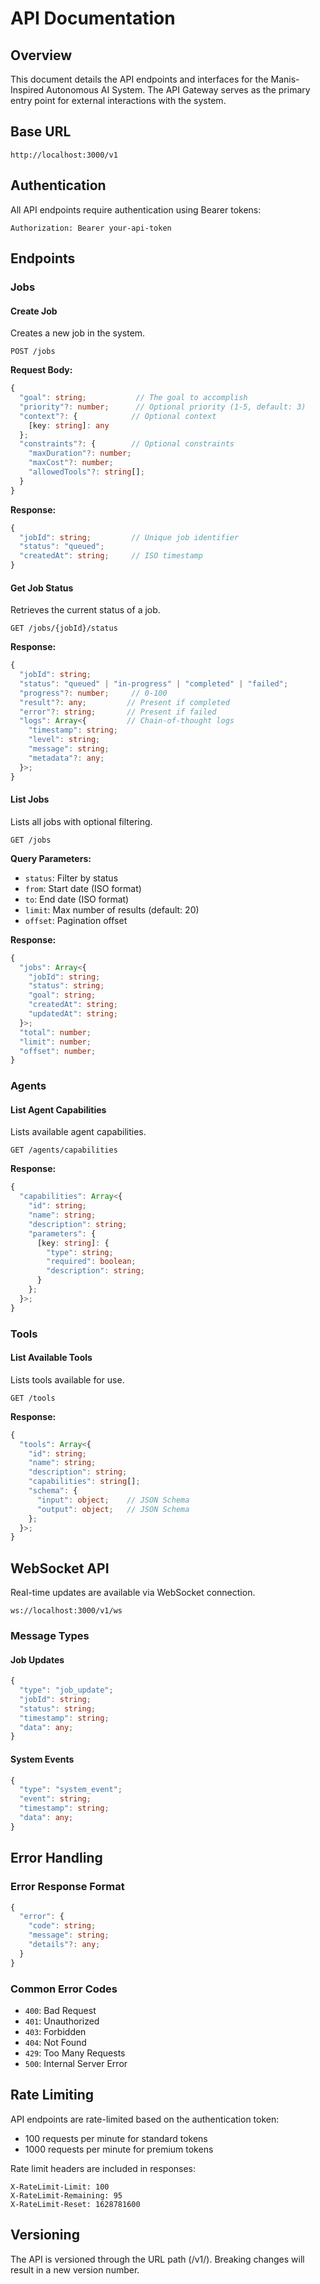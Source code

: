 # API Documentation

## Overview

This document details the API endpoints and interfaces for the Manis-Inspired Autonomous AI System. The API Gateway serves as the primary entry point for external interactions with the system.

## Base URL

```
http://localhost:3000/v1
```

## Authentication

All API endpoints require authentication using Bearer tokens:

```http
Authorization: Bearer your-api-token
```

## Endpoints

### Jobs

#### Create Job

Creates a new job in the system.

```http
POST /jobs
```

**Request Body:**
```typescript
{
  "goal": string;           // The goal to accomplish
  "priority"?: number;      // Optional priority (1-5, default: 3)
  "context"?: {            // Optional context
    [key: string]: any
  };
  "constraints"?: {        // Optional constraints
    "maxDuration"?: number;
    "maxCost"?: number;
    "allowedTools"?: string[];
  }
}
```

**Response:**
```typescript
{
  "jobId": string;         // Unique job identifier
  "status": "queued";
  "createdAt": string;     // ISO timestamp
}
```

#### Get Job Status

Retrieves the current status of a job.

```http
GET /jobs/{jobId}/status
```

**Response:**
```typescript
{
  "jobId": string;
  "status": "queued" | "in-progress" | "completed" | "failed";
  "progress"?: number;     // 0-100
  "result"?: any;         // Present if completed
  "error"?: string;       // Present if failed
  "logs": Array<{         // Chain-of-thought logs
    "timestamp": string;
    "level": string;
    "message": string;
    "metadata"?: any;
  }>;
}
```

#### List Jobs

Lists all jobs with optional filtering.

```http
GET /jobs
```

**Query Parameters:**
- `status`: Filter by status
- `from`: Start date (ISO format)
- `to`: End date (ISO format)
- `limit`: Max number of results (default: 20)
- `offset`: Pagination offset

**Response:**
```typescript
{
  "jobs": Array<{
    "jobId": string;
    "status": string;
    "goal": string;
    "createdAt": string;
    "updatedAt": string;
  }>;
  "total": number;
  "limit": number;
  "offset": number;
}
```

### Agents

#### List Agent Capabilities

Lists available agent capabilities.

```http
GET /agents/capabilities
```

**Response:**
```typescript
{
  "capabilities": Array<{
    "id": string;
    "name": string;
    "description": string;
    "parameters": {
      [key: string]: {
        "type": string;
        "required": boolean;
        "description": string;
      }
    };
  }>;
}
```

### Tools

#### List Available Tools

Lists tools available for use.

```http
GET /tools
```

**Response:**
```typescript
{
  "tools": Array<{
    "id": string;
    "name": string;
    "description": string;
    "capabilities": string[];
    "schema": {
      "input": object;    // JSON Schema
      "output": object;   // JSON Schema
    };
  }>;
}
```

## WebSocket API

Real-time updates are available via WebSocket connection.

```
ws://localhost:3000/v1/ws
```

### Message Types

#### Job Updates
```typescript
{
  "type": "job_update";
  "jobId": string;
  "status": string;
  "timestamp": string;
  "data": any;
}
```

#### System Events
```typescript
{
  "type": "system_event";
  "event": string;
  "timestamp": string;
  "data": any;
}
```

## Error Handling

### Error Response Format
```typescript
{
  "error": {
    "code": string;
    "message": string;
    "details"?: any;
  }
}
```

### Common Error Codes

- `400`: Bad Request
- `401`: Unauthorized
- `403`: Forbidden
- `404`: Not Found
- `429`: Too Many Requests
- `500`: Internal Server Error

## Rate Limiting

API endpoints are rate-limited based on the authentication token:

- 100 requests per minute for standard tokens
- 1000 requests per minute for premium tokens

Rate limit headers are included in responses:
```http
X-RateLimit-Limit: 100
X-RateLimit-Remaining: 95
X-RateLimit-Reset: 1628781600
```

## Versioning

The API is versioned through the URL path (/v1/). Breaking changes will result in a new version number.
